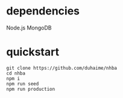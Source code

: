 # dependencies

Node.js
MongoDB

# quickstart

```
git clone https://github.com/duhaime/nhba
cd nhba
npm i
npm run seed
npm run production
```